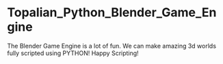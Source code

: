 # Topalian_Python_Blender_Game_Engine
The Blender Game Engine is a lot of fun. We can make amazing 3d worlds fully scripted using PYTHON! Happy Scripting!
